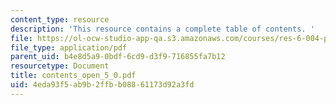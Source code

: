 ```yaml
---
content_type: resource
description: 'This resource contains a complete table of contents. '
file: https://ol-ocw-studio-app-qa.s3.amazonaws.com/courses/res-6-004-principles-of-computer-system-design-an-introduction-spring-2009/4eda93f5ab9b2ffbb08861173d92a3fd_contents_open_5_0.pdf
file_type: application/pdf
parent_uid: b4e8d5a9-0bdf-6cd9-d3f9-716855fa7b12
resourcetype: Document
title: contents_open_5_0.pdf
uid: 4eda93f5-ab9b-2ffb-b088-61173d92a3fd
---
```

